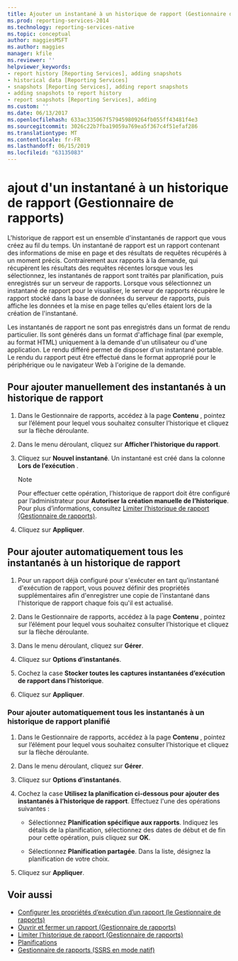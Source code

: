 ```yaml
---
title: Ajouter un instantané à un historique de rapport (Gestionnaire de rapports) | Microsoft Docs
ms.prod: reporting-services-2014
ms.technology: reporting-services-native
ms.topic: conceptual
author: maggiesMSFT
ms.author: maggies
manager: kfile
ms.reviewer: ''
helpviewer_keywords:
- report history [Reporting Services], adding snapshots
- historical data [Reporting Services]
- snapshots [Reporting Services], adding report snapshots
- adding snapshots to report history
- report snapshots [Reporting Services], adding
ms.custom: ''
ms.date: 06/13/2017
ms.openlocfilehash: 633ac335067f579459809264fb055ff43481f4e3
ms.sourcegitcommit: 3026c22b7fba19059a769ea5f367c4f51efaf286
ms.translationtype: MT
ms.contentlocale: fr-FR
ms.lasthandoff: 06/15/2019
ms.locfileid: "63135083"
---
```

# <a name="add-a-snapshot-to-report-history-report-manager"></a>ajout d'un instantané à un historique de rapport (Gestionnaire de rapports)

L'historique de rapport est un ensemble d'instantanés de rapport que vous créez au fil du temps. Un instantané de rapport est un rapport contenant des informations de mise en page et des résultats de requêtes récupérés à un moment précis. Contrairement aux rapports à la demande, qui récupèrent les résultats des requêtes récentes lorsque vous les sélectionnez, les instantanés de rapport sont traités par planification, puis enregistrés sur un serveur de rapports. Lorsque vous sélectionnez un instantané de rapport pour le visualiser, le serveur de rapports récupère le rapport stocké dans la base de données du serveur de rapports, puis affiche les données et la mise en page telles qu'elles étaient lors de la création de l'instantané.  
  
Les instantanés de rapport ne sont pas enregistrés dans un format de rendu particulier. Ils sont générés dans un format d'affichage final (par exemple, au format HTML) uniquement à la demande d'un utilisateur ou d'une application. Le rendu différé permet de disposer d'un instantané portable. Le rendu du rapport peut être effectué dans le format approprié pour le périphérique ou le navigateur Web à l'origine de la demande.  
  
## <a name="to-manually-add-snapshots-to-report-history"></a>Pour ajouter manuellement des instantanés à un historique de rapport

1. Dans le Gestionnaire de rapports, accédez à la page **Contenu** , pointez sur l’élément pour lequel vous souhaitez consulter l’historique et cliquez sur la flèche déroulante.
  
2. Dans le menu déroulant, cliquez sur **Afficher l’historique du rapport**.  
  
3. Cliquez sur **Nouvel instantané**. Un instantané est créé dans la colonne **Lors de l’exécution** .  
  
    > [!NOTE]
    > Pour effectuer cette opération, l’historique de rapport doit être configuré par l’administrateur pour **Autoriser la création manuelle de l’historique**. Pour plus d’informations, consultez [Limiter l’historique de rapport &#40;Gestionnaire de rapports&#41;](../reports/limit-report-history-report-manager.md).

4. Cliquez sur **Appliquer**.

## <a name="to-automatically-add-all-snapshots-to-report-history"></a>Pour ajouter automatiquement tous les instantanés à un historique de rapport  
  
1. Pour un rapport déjà configuré pour s'exécuter en tant qu'instantané d'exécution de rapport, vous pouvez définir des propriétés supplémentaires afin d'enregistrer une copie de l'instantané dans l'historique de rapport chaque fois qu'il est actualisé.  
  
2. Dans le Gestionnaire de rapports, accédez à la page **Contenu** , pointez sur l’élément pour lequel vous souhaitez consulter l’historique et cliquez sur la flèche déroulante.  
  
3. Dans le menu déroulant, cliquez sur **Gérer**.  
  
4. Cliquez sur **Options d’instantanés**.  
  
5. Cochez la case **Stocker toutes les captures instantanées d’exécution de rapport dans l’historique**.  
  
6. Cliquez sur **Appliquer**.  
  
### <a name="to-automatically-add-snapshots-to-report-history-based-on-a-schedule"></a>Pour ajouter automatiquement tous les instantanés à un historique de rapport planifié  
  
1. Dans le Gestionnaire de rapports, accédez à la page **Contenu** , pointez sur l’élément pour lequel vous souhaitez consulter l’historique et cliquez sur la flèche déroulante.  
  
2. Dans le menu déroulant, cliquez sur **Gérer**.  
  
3. Cliquez sur **Options d’instantanés**.  
  
4. Cochez la case **Utilisez la planification ci-dessous pour ajouter des instantanés à l’historique de rapport**. Effectuez l'une des opérations suivantes :  
  
    - Sélectionnez **Planification spécifique aux rapports**. Indiquez les détails de la planification, sélectionnez des dates de début et de fin pour cette opération, puis cliquez sur **OK**.  
  
    - Sélectionnez **Planification partagée**. Dans la liste, désignez la planification de votre choix.  
  
5. Cliquez sur **Appliquer**.  
  
## <a name="see-also"></a>Voir aussi

- [Configurer les propriétés d’exécution d’un rapport &#40;le Gestionnaire de rapports&#41;](../reports/configure-execution-properties-for-a-report-report-manager.md)
- [Ouvrir et fermer un rapport &#40;Gestionnaire de rapports&#41;](../reports/open-and-close-a-report-report-manager.md)
- [Limiter l’historique de rapport &#40;Gestionnaire de rapports&#41;](../reports/limit-report-history-report-manager.md)
- [Planifications](../subscriptions/schedules.md)   
- [Gestionnaire de rapports &#40;SSRS en mode natif&#41;](../report-manager-ssrs-native-mode.md)